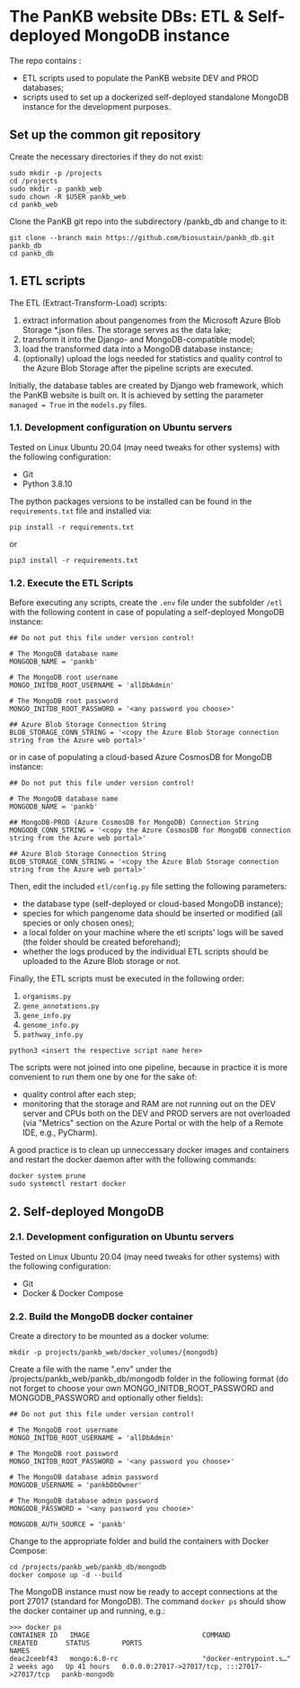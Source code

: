 # The PanKB website DBs: ETL & Self-deployed MongoDB instance 

The repo contains :
- ETL scripts used to populate the PanKB website DEV and PROD databases;
- scripts used to set up a dockerized self-deployed standalone MongoDB instance for the development purposes.

## Set up the common git repository
Create the necessary directories if they do not exist:
```
sudo mkdir -p /projects
cd /projects
sudo mkdir -p pankb_web
sudo chown -R $USER pankb_web
cd pankb_web
```
Clone the PanKB git repo into the subdirectory /pankb_db and change to it:
```
git clone --branch main https://github.com/biosustain/pankb_db.git pankb_db
cd pankb_db
```

## 1. ETL scripts

The ETL (Extract-Transform-Load) scripts:
1) extract information about pangenomes from the Microsoft Azure Blob Storage *.json files. The storage serves as the data lake;
2) transform it into the Django- and MongoDB-compatible model;
3) load the transformed data into a MongoDB database instance;
4) (optionally) upload the logs needed for statistics and quality control to the Azure Blob Storage after the pipeline scripts are executed.

Initially, the database tables are created by Django web framework, which the PanKB website is built on. It is achieved by setting the parameter `managed = True` in the `models.py` files.

### 1.1. Development configuration on Ubuntu servers

Tested on Linux Ubuntu 20.04 (may need tweaks for other systems) with the following configuration:
- Git
- Python 3.8.10

The python packages versions to be installed can be found in the `requirements.txt` file and installed via:
```
pip install -r requirements.txt
```
or 
```
pip3 install -r requirements.txt
```

### 1.2. Execute the ETL Scripts
Before executing any scripts, create the `.env` file under the subfolder `/etl` with the following content in case of populating a self-deployed MongoDB instance: 
```
## Do not put this file under version control!

# The MongoDB database name
MONGODB_NAME = 'pankb' 

# The MongoDB root username
MONGO_INITDB_ROOT_USERNAME = 'allDbAdmin'    

# The MongoDB root password                          
MONGO_INITDB_ROOT_PASSWORD = '<any password you choose>'  

## Azure Blob Storage Connection String
BLOB_STORAGE_CONN_STRING = '<copy the Azure Blob Storage connection string from the Azure web portal>'                                 
```
or in case of populating a cloud-based Azure CosmosDB for MongoDB instance:
```
## Do not put this file under version control!

# The MongoDB database name
MONGODB_NAME = 'pankb'          
                          
## MongoDB-PROD (Azure CosmosDB for MongoDB) Connection String
MONGODB_CONN_STRING = '<copy the Azure CosmosDB for MongoDB connection string from the Azure web portal>'

## Azure Blob Storage Connection String
BLOB_STORAGE_CONN_STRING = '<copy the Azure Blob Storage connection string from the Azure web portal>'
```
Then, edit the included `etl/config.py` file setting the following parameters:
- the database type (self-deployed or cloud-based MongoDB instance);
- species for which pangenome data should be inserted or modified (all species or only chosen ones);
- a local folder on your machine where the etl scripts' logs will be saved (the folder should be created beforehand);
- whether the logs produced by the individual ETL scripts should be uploaded to the Azure Blob storage or not.

Finally, the ETL scripts must be executed in the following order:
1. `organisms.py`
2. `gene_annotations.py` 
3. `gene_info.py`
4. `genome_info.py`
5. `pathway_info.py`

```
python3 <insert the respective script name here>
```
The scripts were not joined into one pipeline, because in practice it is more convenient to run them one by one for the sake of:
- quality control after each step;
- monitoring that the storage and RAM are not running out on the DEV server and CPUs both on the DEV and PROD servers are not overloaded (via "Metrics" section on the Azure Portal or with the help of a Remote IDE, e.g., PyCharm).

A good practice is to clean up unneccessary docker images and containers and restart the docker daemon after with the following commands:
```
docker system prune
sudo systemctl restart docker
```

## 2. Self-deployed MongoDB

### 2.1. Development configuration on Ubuntu servers

Tested on Linux Ubuntu 20.04 (may need tweaks for other systems) with the following configuration:
- Git
- Docker & Docker Compose

### 2.2. Build the MongoDB docker container
Create a directory to be mounted as a docker volume:
```
mkdir -p projects/pankb_web/docker_volumes/{mongodb}
```
Create a file with the name ".env" under the /projects/pankb_web/pankb_db/mongodb folder in the following format (do not forget to choose your own MONGO_INITDB_ROOT_PASSWORD and MONGODB_PASSWORD and optionally other fields):
```
## Do not put this file under version control!

# The MongoDB root username
MONGO_INITDB_ROOT_USERNAME = 'allDbAdmin'    

# The MongoDB root password                
MONGO_INITDB_ROOT_PASSWORD = '<any password you choose>'   

# The MongoDB database admin password
MONGODB_USERNAME = 'pankbDbOwner'

# The MongoDB database admin password 
MONGODB_PASSWORD = '<any password you choose>'

MONGODB_AUTH_SOURCE = 'pankb'
```
Change to the appropriate folder and build the containers with Docker Compose:
```
cd /projects/pankb_web/pankb_db/mongodb
docker compose up -d --build
```
The MongoDB instance must now be ready to accept connections at the port 27017 (standard for MongoDB). The command `docker ps` should show the docker container up and running, e.g.:
```
>>> docker ps
CONTAINER ID   IMAGE                            COMMAND                  CREATED       STATUS        PORTS                                           NAMES
deac2ceebf43   mongo:6.0-rc                     "docker-entrypoint.s…"   2 weeks ago   Up 41 hours   0.0.0.0:27017->27017/tcp, :::27017->27017/tcp   pankb-mongodb
```